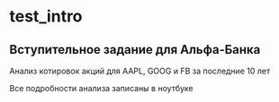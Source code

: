 # test_intro

## Вступительное задание для Альфа-Банка

Анализ котировок акций для AAPL, GOOG и FB за последние 10 лет

Все подробности анализа записаны в ноутбуке

